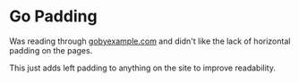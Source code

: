 # Go Padding

Was reading through [gobyexample.com](https://gobyexample.com) and didn't like the lack of horizontal padding on the pages.

This just adds left padding to anything on the site to improve readability.
